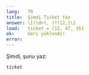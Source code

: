 ```yaml
---
lang:   TR
title:  Şimdi Ticket Yaz
answer: \[(\d+(, )?){2,}\]
load:   ticket = [12, 47, 35]
ok:     Geri yüklendi!
error:  
---
```


Şimdi, şunu yaz:

    ticket
